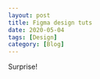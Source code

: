 ```yaml
---
layout: post
title: Figma design tuts
date: 2020-05-04
tags: [Design]
category: [Blog]
---
```


Surprise! <!-- more -->